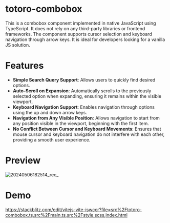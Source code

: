# totoro-combobox

This is a combobox component implemented in native JavaScript using TypeScript. It does not rely on any third-party libraries or frontend frameworks. The component supports cursor selection and keyboard navigation through arrow keys. It is ideal for developers looking for a vanilla JS solution.

# Features

- **Simple Search Query Support**: Allows users to quickly find desired options.
- **Auto-Scroll on Expansion**: Automatically scrolls to the previously selected option when expanding, ensuring it remains within the visible viewport.
- **Keyboard Navigation Support**: Enables navigation through options using the up and down arrow keys.
- **Navigation from Any Visible Position**: Allows navigation to start from any position visible in the viewport, beginning with the first item.
- **No Conflict Between Cursor and Keyboard Movements**: Ensures that mouse cursor and keyboard navigation do not interfere with each other, providing a smooth user experience.

# Preview
![20240506182514_rec_](https://github.com/totorofly/totoro-combobox/assets/41875799/3f1d2ca3-93ba-4280-a2db-7887789f4b5a)

# Demo

https://stackblitz.com/edit/vitejs-vite-iswccr?file=src%2Ftotoro-combobox.ts,src%2Fmain.ts,src%2Fstyle.scss,index.html
